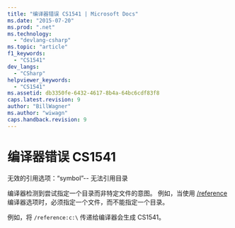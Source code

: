 ```yaml
---
title: "编译器错误 CS1541 | Microsoft Docs"
ms.date: "2015-07-20"
ms.prod: ".net"
ms.technology: 
  - "devlang-csharp"
ms.topic: "article"
f1_keywords: 
  - "CS1541"
dev_langs: 
  - "CSharp"
helpviewer_keywords: 
  - "CS1541"
ms.assetid: db3350fe-6432-4617-8b4a-64bc6cdf83f8
caps.latest.revision: 9
author: "BillWagner"
ms.author: "wiwagn"
caps.handback.revision: 9
---
```

# 编译器错误 CS1541
无效的引用选项：“symbol”\-\- 无法引用目录  
  
 编译器检测到尝试指定一个目录而非特定文件的意图。 例如，当使用 [\/reference](../../csharp/language-reference/compiler-options/reference-compiler-option.md) 编译器选项时，必须指定一个文件，而不能指定一个目录。  
  
 例如，将 `/reference:c:\` 传递给编译器会生成 CS1541。